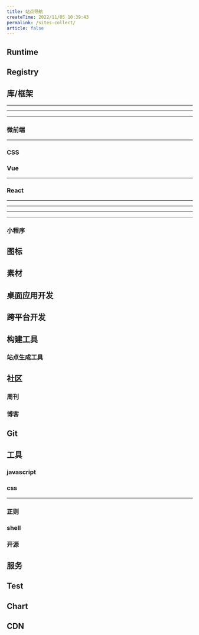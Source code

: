 ```yaml
---
title: 站点导航
createTime: 2022/11/05 10:39:43
permalink: /sites-collect/
article: false
---
```


## Runtime

<CardGrid>
  <LinkCard title="Node" icon="logos:nodejs-icon" href="https://nodejs.org/" />
  <LinkCard title="Deno" icon="logos:deno" href="https://deno.land/" />
  <LinkCard title="Bun" icon="logos:bun" href="https://bun.sh/" />
</CardGrid>

## Registry

<CardGrid>
  <LinkCard title="npm" icon="logos:npm" href="https://www.npmjs.com/" />
  <LinkCard title="yarn" icon="logos:yarn" href="https://yarnpkg.com/" />
  <LinkCard title="pnpm" icon="logos:pnpm" href="https://pnpm.io/" />
  <LinkCard title="jsr" icon="https://jsr.io/logo-square.svg" href="https://jsr.io/" />
</CardGrid>

## 库/框架

<CardGrid>
  <LinkCard title="React" icon="logos:react" href="https://zh-hans.react.dev/" />
  <LinkCard title="Vue" icon="logos:vue" href="https://cn.vuejs.org/" />
  <LinkCard title="Angular" icon="logos:angular-icon" href="https://angular.dev/" />
  <LinkCard title="Preact" icon="logos:preact" href="https://preactjs.com/" />
  <LinkCard title="Svelte" icon="logos:svelte-icon" href="https://svelte.dev/" />
  <LinkCard title="Solid" icon="logos:solidjs-icon" href="https://www.solidjs.com/" />
  <LinkCard title="Astro" icon="logos:astro-icon" href="https://astro.build/" />
  <LinkCard title="Lit" icon="logos:lit-icon" href="https://lit.dev/" />
  <LinkCard title="Inferno" icon="logos:inferno" href="https://infernojs.org/" />
  <LinkCard title="Alpine" icon="logos:alpinejs-icon" href="https://alpinejs.dev/" />
  <LinkCard title="Qwik" icon="logos:qwik-icon" href="https://qwik.dev/" />
  <LinkCard title="Cycle.js" icon="logos:cyclejs" href="https://cycle.js.org/" />
  <LinkCard title="Marko" icon="logos:marko" href="https://markojs.com/" />
  <LinkCard title="Nuejs" icon="https://nuejs.org/favicon.ico" href="https://nuejs.org/" />
  <LinkCard title="Htmx" icon="ph:code-bold" href="https://htmx.org/" />
  <LinkCard title="Yew" icon="https://yew.rs/img/logo.svg" href="https://yew.rs/" />
</CardGrid>

---

<CardGrid>
  <LinkCard title="Nuxt.js" icon="logos:nuxt-icon" href="https://nuxtjs.org/" />
  <LinkCard title="Next.js" icon="logos:nextjs-icon" href="https://nextjs.org/" />
  <LinkCard title="SvelteKit" icon="logos:svelte-icon" href="https://kit.svelte.dev/" />
  <LinkCard title="SolidStart" icon="logos:solidjs-icon" href="https://start.solidjs.com/" />
</CardGrid>

---

<CardGrid>
  <LinkCard title="express" icon="logos:express" href="https://expressjs.com/" />
  <LinkCard title="koa" icon="logos:koa" href="https://koajs.com/" />
  <LinkCard title="fastify" icon="logos:fastify-icon" href="https://fastify.dev/" />
  <LinkCard  title="Tiny Http" icon="https://tinyhttp.v1rtl.site/favicon.png" href="https://tinyhttp.v1rtl.site/" />
  <LinkCard title="h3" icon="https://h3.unjs.io/icon.svg" href="https://h3.unjs.io/" />
  <LinkCard title="Nitro" icon="https://nitro.build/icon.svg" href="https://nitro.build/" />
</CardGrid>

---

<CardGrid>
  <LinkCard title="Nest.js" icon="logos:nestjs" href="https://nestjs.com/" />
  <LinkCard title="loopback" icon="logos:loopback-icon" href="https://loopback.io/" />
  <LinkCard title="Egg" icon="https://www.eggjs.org/logo.svg" href="https://eggjs.org/" />
  <LinkCard title="Midway" icon="https://midwayjs.org/img/logo.svg" href="https://midwayjs.org/" />
  <LinkCard title="Thinkjs" icon="https://thinkjs.org/static/img/new/logo.png" href="https://thinkjs.org/" />
  <LinkCard title="Adonis" icon="https://adonisjs.com/icons/favicon-32x32.png" href="https://adonisjs.com/" />
</CardGrid>

### 微前端

<CardGrid>
  <LinkCard title="micro-frontends" href="https://swearer23.github.io/micro-frontends/" />
  <LinkCard title="single-spa" icon="https://single-spa.js.org/img/single-spa-mark-magenta.svg" href="https://single-spa.js.org/" />
  <LinkCard
    title="qiankun"
    icon="https://gw.alipayobjects.com/mdn/rms_655822/afts/img/A*4sIUQpcos_gAAAAAAAAAAAAAARQnAQ"
    href="https://qiankun.umijs.org/"
  />
  <LinkCard
    title="Garfish"
    icon="https://lf3-static.bytednsdoc.com/obj/eden-cn/dhozeh7vhpebvog/open-garfish/icons/icon.png"
    href="https://www.garfishjs.org/"
  />
  <LinkCard title="icestark" icon="https://micro-frontends.ice.work/img/logo.png" href="https://micro-frontends.ice.work/" />
  <linkCard title="无界" icon="https://wujie-micro.github.io/doc/wujie.svg" href="https://wujie-micro.github.io/doc/" />
</CardGrid>

---

 <LinkCard title="awesome micro frontends" icon="logos:awesome" href="https://github.com/rajasegar/awesome-micro-frontends" />

### CSS

<CardGrid>
  <LinkCard title="PostCSS" icon="logos:postcss" href="https://postcss.org/" />
  <LinkCard title="SASS" icon="logos:sass" href="https://sass-lang.com/" />
  <LinkCard title="Less" icon="logos:less" href="https://lesscss.org/" />
  <LinkCard title="Stylus" icon="logos:stylus" href="https://stylus-lang.com/" />
  <LinkCard title="PandaCSS" icon="logos:pandacss-icon" href="https://panda-css.com/" />
  <LinkCard title="TailwindCSS" icon="logos:tailwindcss-icon" href="https://tailwindcss.com/" />
  <LinkCard title="WindiCSS" icon="logos:windi-css" href="https://windicss.org/" />
  <LinkCard title="unocss" icon="logos:unocss" href="https://uno.antfu.me/" />
  <LinkCard title="Lightning CSS" icon="https://lightningcss.dev/favicon.3aabf677.svg" href="https://lightningcss.dev/"/>
</CardGrid>

### Vue

<CardGrid>
  <LinkCard title="Element Plus" icon="logos:element" href="https://element-plus.org/" />
  <LinkCard title="Naive UI" icon="logos:naiveui" href="https://www.naiveui.com/" />
  <LinkCard title="Vant UI" icon="https://fastly.jsdelivr.net/npm/@vant/assets/logo.png" href="https://vant-ui.github.io/vant/" />
  <LinkCard title="vuetify" icon="logos:vuetifyjs" href="https://vuetifyjs.com/" />
  <LinkCard title="Radix Vue" icon="https://www.radix-vue.com/logo.svg" href="https://www.radix-vue.com/" />
  <LinkCard title="Shadcn Vue" href="https://www.shadcn-vue.com/" />
</CardGrid>

---

<CardGrid>
  <LinkCard title="Vue Use" icon="logos:vueuse" href="https://vueuse.org/" />
  <LinkCard title="Pinia" icon="logos:pinia" href="https://pinia.vuejs.org/" />
  <LinkCard title="Vue Router" icon="logos:vue" href="https://router.vuejs.org/" />
</CardGrid>

### React

<CardGrid>
  <LinkCard title="Ant Design" icon="logos:ant-design" href="https://ant.design/" />
  <LinkCard title="Material UI" icon="logos:material-ui" href="https://mui.com/" />
  <LinkCard title="Shadcn UI" href="https://ui.shadcn.com/" />
  <LinkCard title="Chakra UI" href="https://v2.chakra-ui.com/" />
</CardGrid>

---

<CardGrid>
  <LinkCard title="Redux" icon="logos:redux" href="https://redux.js.org/" />
  <LinkCard title="Recoil" icon="logos:recoil-icon" href="https://recoiljs.org/" />
  <LinkCard title="MobX" icon="logos:mobx" href="https://mobx.js.org/" />
  <LinkCard title="Zustand" href="https://zustand-demo.pmnd.rs/" />
</CardGrid>

---

<CardGrid>
  <LinkCard title="React Use" href="http://streamich.github.io/react-use" />
  <LinkCard title="React Hooks Form" href="https://react-hook-form.com/" />
  <LinkCard title="a-hooks" href="https://ahooks.js.org/" />
  <LinkCard title="swr" icon="logos:swr" href="https://swr.vercel.app/" />
  <LinkCard title="umijs" href="https://umijs.org/" />
  <LinkCard title="formily" href="https://formilyjs.org/" />
  <LinkCard title="React Dnd" href="https://react-dnd.github.io/" />
</CardGrid>

---

<CardGrid>
  <LinkCard title="styled-components" icon="https://styled-components.com/favicon.png" href="https://styled-components.com/" />
  <LinkCard title="emotion" icon="https://emotion.sh/logo-96x96.png" href="https://emotion.sh/docs/introduction" />
</CardGrid>

---

<LinkCard title="Awesome React" icon="logos:awesome" href="https://github.com/enaqx/awesome-react" />

### 小程序

<CardGrid>
  <LinkCard title="uni app" icon="https://qiniu-web-assets.dcloud.net.cn/unidoc/zh/uni-app.png" href="https://uniapp.dcloud.io/" />
  <LinkCard title="Taro" href="https://taro.zone/" />
</CardGrid>

## 图标

<CardGrid>
  <LinkCard title="XIcons" icon="https://www.xicons.org/favicon.svg" href="https://www.xicons.org/" />
  <LinkCard title="Iconify" icon="https://icon-sets.iconify.design/favicon.svg" href="https://icon-sets.iconify.design/" />
  <LinkCard
    title="IconPark"
    icon="https://lf1-cdn2-tos.bytegoofy.com/bydesign/iconparksite/logo.svg"
    href="https://iconpark.oceanengine.com/"
  />
  <LinkCard title="Lucide Icon" icon="https://lucide.dev/logo.light.svg" href="https://lucide.dev/" />
  <LinkCard title="Simple Icons" icon="https://simpleicons.org/logo-fc26614b48c3f1fd.svg" href="https://simpleicons.org/" />
  <LinkCard title="Font Awesome" icon="https://fontawesome.com/images/favicon/icon.svg" href="https://fontawesome.com/" />
  <LinkCard
    title="Bootstrap Icons"
    icon="https://icons.getbootstrap.com/assets/img/favicons/favicon-32x32.png"
    href="https://icons.getbootstrap.com/"
  />
  <LinkCard title="Iconfont" icon="https://www.iconfont.cn/favicon.ico" href="https://www.iconfont.cn/" />
</CardGrid>

## 素材

<CardGrid>
  <LinkCard href="https://unsplash.com/" title="Unsplash" icon="https://unsplash.com/favicon-32x32.png" />
  <LinkCard
    title="Many Pixels"
    icon="https://cdn.prod.website-files.com/63a9cb71c629474d4ae334b9/64a5f701714b5fe13a08253f_favicons%201%20(2).png"
    href="https://www.manypixels.co/gallery"
  />
  <LinkCard title="Undraw" icon="https://undraw.co/favicon.ico" href="https://undraw.co/illustrations"  />
  <LinkCard title="搜图导航" icon="https://www.91sotu.com/favicon.ico"  href="https://www.91sotu.com/" />
</CardGrid>

## 桌面应用开发

<CardGrid>
  <LinkCard
    title="Electron"
    icon="logos:electron"
    href="https://electronjs.org/"
    description="内置 node + chromium，打包后比较重"
  />
  <LinkCard
    title="Tauri"
    icon="logos:tauri"
    href="https://tauri.app/"
    description="rust + 系统webview 2, 打包后很轻"
  />
  <LinkCard
    title="neutralino"
    icon="https://neutralino.js.org/img/logo.png"
    href="https://neutralino.js.org/"
    description="专注于轻量级 桌面应用"
  />
</CardGrid>

## 跨平台开发

<CardGrid>
  <LinkCard title="React Native" icon="logos:react" href="https://reactnative.dev/" />
  <LinkCard title="Flutter" icon="logos:flutter" href="https://flutter.dev/" />
  <LinkCard title="NativeScript" icon="logos:nativescript" href="https://nativescript.org/"/>
</CardGrid>

## 构建工具

<CardGrid>
  <LinkCard title="vite" icon="logos:vitejs" href="https://vitejs.dev/" />
  <LinkCard title="webpack" icon="logos:webpack" href="https://webpack.js.org/" />
  <LinkCard title="parcel" icon="logos:parcel-icon" href="https://parceljs.org/" />
  <LinkCard title="rollup" icon="logos:rollup" href="https://rollupjs.org/" />
  <LinkCard title="esbuild" icon="logos:esbuild" href="https://esbuild.github.io/" />
  <LinkCard title="tsup" icon="logos:typescript-icon" href="https://tsup.egoist.dev/" />
  <LinkCard title="unbuild" icon="unjs:unbuild" href="https://github.com/unjs/unbuild" />
  <LinkCard title="turbo" icon="logos:turbopack-icon" href="https://turbo.build/" />
  <LinkCard title="rolldown" icon="https://rolldown.rs/lightning-down.svg" href="https://rolldown.rs/" />
  <LinkCard
    title="rspack"
    icon="https://assets.rspack.dev/rspack/rspack-logo.svg"
    href="https://www.rspack.dev/"
  />
  <LinkCard title="swc" icon="logos:swc" href="https://swc.rs/" />
  <LinkCard title="farm" icon="https://www.farmfe.org/img/logo.png" href="https://www.farmfe.org/" />
</CardGrid>

### 站点生成工具

<CardGrid>
  <LinkCard title="VitePress" icon="https://vitepress.dev/vitepress-logo-mini.svg" href="https://vitepress.dev/" />
  <LinkCard title="VuePress" icon="https://v2.vuepress.vuejs.org/images/hero.png" href="https://v2.vuepress.vuejs.org/" />
  <LinkCard title="Docusaurus" icon="logos:docusaurus" href="https://docusaurus.io/" />
  <LinkCard
    title="Startlight"
    icon="https://starlight.astro.build/_astro/hero-star.CRrHICv4_Zc4Kge.webp"
    href="https://starlight.astro.build/"
  />
  <LinkCard title="Hexo" icon="logos:hexo" href="https://hexo.io/" />
  <LinkCard title="Slidev" icon="logos:slidev" href="https://sli.dev/" />
</CardGrid>

## 社区

<CardGrid>
  <LinkCard
    title="dev.to"
    href="https://dev.to"
    icon="https://media.dev.to/cdn-cgi/image/quality=100/https://dev-to-uploads.s3.amazonaws.com/uploads/logos/resized_logo_UQww2soKuUsjaOGNB38o.png"
    description="技术社区，拥有庞大的开发者用户基数，适合学习技术、分享交流、提升专业能力。"
  />
  <LinkCard
    title="思否"
    href="https://segmentfault.com"
    icon="https://static.segmentfault.com/main_site_next/9e69005a/_next/static/media/logo-b.1ef53c6e.svg"
    description="中文技术问答社区"
  />
  <LinkCard
    href="https://juejin.cn"
    title="掘金"
    icon="https://lf3-cdn-tos.bytescm.com/obj/static/xitu_juejin_web/e08da34488b114bd4c665ba2fa520a31.svg"
    description="中文技术社区"
  />
  <LinkCard
    title="v2ex"
    href="https://www.v2ex.com"
    icon="https://www.v2ex.com/static/img/v2ex@2x.png"
    description="中文技术社区，分享、探索"
  />
  <LinkCard
    title="LeetCode"
    href="https://leetcode.cn"
    icon="https://leetcode.cn/favicon.ico"
    description="算法题库"
  />
</CardGrid>

### 周刊

<CardGrid>
  <LinkCard title="Nodeweekly" href="https://nodeweekly.com/issues" />
  <LinkCard title="JavaScript Weekly" href="https://javascriptweekly.com/issues" />
  <LinkCard title="Frontender" href="https://frontender-ua.medium.com/" />
  <LinkCard title="奇舞周刊" href="https://weekly.75.team/" />
</CardGrid>

### 博客

<CardGrid>
  <LinkCard title="web.dev" href="https://web.dev" description="Chrome DevRel" />
  <LinkCard title="Chrome Developer" href="https://developer.chrome.com" description="Chrome 团队博客" />
  <LinkCard title="builder.io" href="https://builder.io" />
</CardGrid>

## Git

<LinkCard
  title="Learn Git Branching"
  href="https://learngitbranching.js.org/?locale=zh_CN"
  description="学习 git 分支"
/>

## 工具

### javascript

<CardGrid>
  <LinkCard title="js 可视化执行" icon="logos:javascript" href="https://www.jsv9000.app" />
  <LinkCard title="js 性能对比" icon="logos:javascript" href="https://jsbench.me" />
  <LinkCard title="AST explorer" icon="logos:javascript" href="https://www.astexplorer.net" />
</CardGrid>

### css

<CardGrid>
  <LinkCard title="CSS 灵感" href="https://csscoco.com/inspiration/#/" />
  <LinkCard title="CSS Tricks" href="https://qishaoxuan.github.io/css_tricks/" />
  <LinkCard title="you need to know css" href="https://lhammer.cn/You-need-to-know-css/#/" />
  <!-- <LinkCard title="防御性CSS提示" href="https://defensivecss.dev/tips" /> -->
</CardGrid>

---

<CardGrid>
  <LinkCard title="Web 安全色" href="https://www.bootcss.com/p/websafecolors/" />
  <LinkCard title="渐变色" icon="https://color.oulu.me/favicon.ico" href="https://color.oulu.me/" />
  <LinkCard title="SVG background" href="https://www.svgbackgrounds.com/" />
  <LinkCard title="SVG 波浪背景生成" href="https://svgwave.in/" />
  <LinkCard title="贝塞尔生成" href="https://easings.co/" />
  <LinkCard title="CSS 动画" href="https://animista.net/" />
  <LinkCard title="CSS Timing Function" href="https://easings.net/zh-cn" />
  <LinkCard title="Color Hunt" icon="https://colorhunt.co/img/colorhunt-favicon.svg?2" href="https://colorhunt.co/" />
  <LinkCard title="Colordrop" icon="https://colordrop.io/favicon.ico" href="https://colordrop.io/" />
  <LinkCard title="Picular" icon="https://picular.co/favicon.ico" href="https://picular.co/" />
</CardGrid>

### 正则

<CardGrid>
  <LinkCard title="正则生成，图解" href="https://regex-vis.com/" />
  <LinkCard title="正则测试" href="https://regex101.com/" />
</CardGrid>

### shell

<LinkCard title="tldr" href="https://tldr.sh/" description="在线帮助手册" />

### 开源

<CardGrid>
  <LinkCard title="bestofjs" icon="https://bestofjs.org/favicon.ico" href="https://bestofjs.org/" description="前端开源项目最新热点趋势" />
  <LinkCard title="publint" icon="https://publint.dev/favicon.ico" href="https://publint.dev/" description="检查 npm package 是否正确发布" />
  <LinkCard title="Ray" icon="https://www.ray.so/favicon.ico" href="https://www.ray.so/" description="代码 Demo 图片生成" />
  <LinkCard title="Carbon" icon="https://carbon.now.sh/favicon.ico" href="https://carbon.now.sh/" description="代码 Demo 图片生成" />
  <LinkCard
    title="屏幕截图设备模型生成器"
    icon="https://mockuphone.com/images/favicon.png"
    href="https://mockuphone.com/"
    description="将屏幕截图适配到不同的设备模型中"
  />
  <LinkCard title="在线画板" icon="https://excalidraw.com/favicon-32x32.png" href="https://excalidraw.com/" description="在线画板" />
</CardGrid>

## 服务

<CardGrid>
  <LinkCard title="Nginx 配置生成" href="https://www.digitalocean.com/community/tools/nginx?global.app.lang=zhCN" />
  <LinkCard title="caniuse" href="https://caniuse.com/" />
</CardGrid>

## Test

<CardGrid>
  <LinkCard title="storybook" icon="logos:storybook-icon" href="https://storybook.js.org/" />
  <LinkCard title="vitest" icon="logos:vitest" href="https://vitest.dev/" />
  <LinkCard title="cypress" icon="logos:cypress-icon" href="https://cypress.io/" />
  <LinkCard title="jest" icon="logos:jest" href="https://jestjs.io/" />
  <LinkCard title="mocha" icon="logos:mocha" href="https://mochajs.org/" />
  <LinkCard title="ava" icon="logos:ava" href="https://avajs.dev/" />
  <LinkCard title="karma" icon="logos:karma" href="https://karma-runner.github.io/" />
  <LinkCard title="nightwatch" icon="logos:nightwatch" href="https://nightwatchjs.org/" />
  <LinkCard title="sinon" icon="https://sinonjs.org/assets/images/logo.png" href="https://sinonjs.org/" />
  <LinkCard title="chai" icon="logos:chai" href="https://www.chaijs.com/" />
  <LinkCard title="tape" href="https://github.com/ljharb/tape" />
  <LinkCard title="istanbul" href="https://istanbul.js.org/" />
  <LinkCard title="uvu" href="https://github.com/lukeed/uvu" />
</CardGrid>

## Chart

<CardGrid>
  <LinkCard title="Chart.js" icon="https://www.chartjs.org/img/chartjs-logo.svg" href="https://www.chartjs.org/" />
  <LinkCard title="ECharts" icon="https://echarts.apache.org/favicon.ico" href="https://echarts.apache.org/" />
  <LinkCard title="Mermaid" icon="https://mermaid.js.org/favicon.ico" href="https://mermaid.js.org/" />
  <LinkCard
    title="ApexCharts"
    icon="https://apexcharts.com/wp-content/themes/apexcharts/img/apexcharts-logo-white-trimmed.svg"
    href="https://apexcharts.com/"
  />
  <LinkCard title="visx" icon="https://airbnb.io/favicon.ico" href="https://airbnb.io/visx" />
  <LinkCard title="C3.js" icon="https://c3js.org/img/favicon-74acff28.png" href="http://c3js.org/" />
  <LinkCard title="D3" icon="https://d3js.org/logo.svg" href="https://d3js.org/" />
  <LinkCard
    title="G2"
    icon="https://mdn.alipayobjects.com/huamei_qa8qxu/afts/img/A*7svFR6wkPMoAAAAAAAAAAAAADmJ7AQ/original"
    href="https://g2.antv.antgroup.com/"
  />
  <LinkCard
    title="G2Plot"
    icon="https://mdn.alipayobjects.com/huamei_qa8qxu/afts/img/A*7svFR6wkPMoAAAAAAAAAAAAADmJ7AQ/original"
    href="https://g2plot.antv.antgroup.com/"
  />
  <LinkCard
    title="G6"
    icon="https://mdn.alipayobjects.com/huamei_qa8qxu/afts/img/A*7svFR6wkPMoAAAAAAAAAAAAADmJ7AQ/original"
    href="https://g6.antv.antgroup.com/"
  />
  <LinkCard
    title="F2"
    icon="https://mdn.alipayobjects.com/huamei_qa8qxu/afts/img/A*7svFR6wkPMoAAAAAAAAAAAAADmJ7AQ/original"
    href="https://f2.antv.vision/zh"
  />
  <LinkCard
    title="X6"
    icon="https://mdn.alipayobjects.com/huamei_qa8qxu/afts/img/A*7svFR6wkPMoAAAAAAAAAAAAADmJ7AQ/original"
    href="https://x6.antv.antgroup.com/en"
  />
</CardGrid>

## CDN

<CardGrid>
  <LinkCard title="jsdelivr" icon="logos:jsdelivr"  href="https://www.jsdelivr.com/" />
  <LinkCard title="cdnjs" icon="https://cdnjs.com/_/f7a2ebfb819c118086546e481876aef6.svg" href="https://cdnjs.com/" />
  <LinkCard title="unpkg" icon="https://unpkg.com/favicon.ico" href="https://unpkg.com/" />
  <LinkCard title="Bootcdn" icon="https://www.bootcdn.cn/favicon.ico" href="https://www.bootcdn.cn/"/>
</CardGrid>
